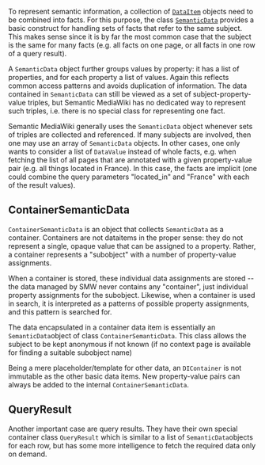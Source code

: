 To represent semantic information, a collection of [`DataItem`][dataitem] objects need to be combined into facts. For this purpose, the class [`SemanticData`][semanticdata] provides a basic construct for handling sets of facts that refer to the same subject. This makes sense since it is by far the most common case that the subject is the same for many facts (e.g. all facts on one page, or all facts in one row of a query result).

A `SemanticData` object further groups values by property: it has a list of properties, and for each property a list of values. Again this reflects common access patterns and avoids duplication of information. The data contained in `SemanticData` can still be viewed as a set of subject-property-value triples, but Semantic MediaWiki has no dedicated way to represent such triples, i.e. there is no special class for representing one fact.

Semantic MediaWiki generally uses the `SemanticData` object whenever sets of triples are collected and referenced. If many subjects are involved, then one may use an array of `SemanticData` objects. In other cases, one only wants to consider a list of `DataValue` instead of whole facts, e.g. when fetching the list of all pages that are annotated with a given property-value pair (e.g. all things located in France). In this case, the facts are implicit (one could combine the query parameters "located_in" and "France" with each of the result values).

## ContainerSemanticData

`ContainerSemanticData` is an object that collects `SemanticData` as a container. Containers are not dataitems in the proper sense: they do not represent a single, opaque value that can be assigned to a property. Rather, a container represents a "subobject" with a number of property-value assignments.

When a container is stored, these individual data assignments are stored -- the data managed by SMW never contains any "container", just individual property assignments for the subobject. Likewise, when a container is used in search, it is interpreted as a patterns of possible property assignments, and this pattern is searched for.

The data encapsulated in a container data item is essentially an `SemanticData`object of class `ContainerSemanticData`. This class allows the subject to be kept anonymous if not known (if no context page is available for finding a suitable subobject name)

Being a mere placeholder/template for other data, an `DIContainer` is not immutable as the other basic data items. New property-value pairs can always be added to the internal `ContainerSemanticData`.

## QueryResult

Another important case are query results. They have their own special container class `QueryResult` which is similar to a list of `SemanticData`objects for each row, but has some more intelligence to fetch the required data only on demand.

[dataitem]:https://github.com/SemanticMediaWiki/SemanticMediaWiki/blob/master/docs/architecture/datamodel.dataitem.md
[semanticdata]:https://github.com/SemanticMediaWiki/SemanticMediaWiki/blob/master/docs/architecture/datamodel.semanticdata.md